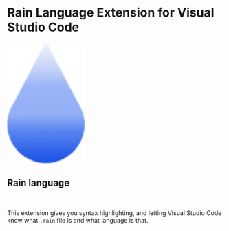# Rain Language Extension for Visual Studio Code

<img src="icons/Rain-Thumbnail.png" alt="Rain Lang Logo" width="180" height="value" style="image-rendering:auto">

## Rain language

<br>

This extension gives you syntax highlighting, and letting Visual Studio Code know what `.rain` file is and what language is that. 

